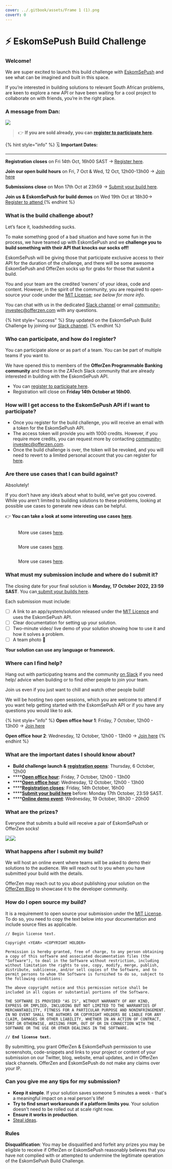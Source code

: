 ```yaml
---
cover: ../.gitbook/assets/Frame 1 (1).png
coverY: 0
---
```


# ⚡ EskomSePush Build Challenge

### Welcome!

We are super excited to launch this build challenge with [EskomSePush](https://sepush.co.za/) and see what can be imagined and built in this space.&#x20;

If you’re interested in building solutions to relevant South African problems, are keen to explore a new API or have been waiting for a cool project to collaborate on with friends, you’re in the right place.

### A message from Dan:

[![](https://cdn.loom.com/sessions/thumbnails/be94e6ce4d414273a6056dec7f0377e8-with-play.gif)](https://www.loom.com/share/be94e6ce4d414273a6056dec7f0377e8)

> 👉 **If you are sold already, you can** [**register to participate here**](https://forms.gle/A3CWtRhQr6T7Bdrv6)**.**&#x20;

{% hint style="info" %}
🗓 **Important Dates:**&#x20;

****

**Registration closes** on Fri 14th Oct, 16h00 SAST → [Register here](https://forms.gle/A3CWtRhQr6T7Bdrv6).

**Join our open build hours** on Fri, 7 Oct & Wed, 12 Oct, 12h00-13h00 → [Join here](https://lu.ma/4873rwol)&#x20;

**Submissions close** on Mon 17th Oct at 23h59 → [Submit your build here](https://8malmkzgvs8.typeform.com/to/vz9Ep6ba).&#x20;

**Join us & EskomSePush for build demos** on Wed 19th Oct at 18h30→ [Register to attend ](https://lu.ma/mau5syw1)
{% endhint %}

### What is the build challenge about?

Let’s face it, loadshedding sucks.

To make something good of a bad situation and have some fun in the process, we have teamed up with EskomSePush and we **challenge you to build something with their API that knocks our socks off!**

EskomSePush will be giving those that participate exclusive access to their API for the duration of the challenge, and there will be some awesome EskomSePush and OfferZen socks up for grabs for those that submit a build.

You and your team are the credited ‘owners’ of your ideas, code and content. However, in the spirit of the community, you are required to open-source your code under the [MIT License](https://opensource.org/licenses/MIT); _see below for more info_.

You can chat with us in the dedicated [Slack channel](https://offerzen-community.slack.com/archives/C045L9FQZS5) or email [community-investec@offerzen.com](mailto:community-investec@offerzen.com) with any questions.

{% hint style="success" %}
Stay updated on the EskomSePush Build Challenge by joining our [Slack channel](https://offerzen-community.slack.com/archives/C045L9FQZS5).
{% endhint %}

### **Who can participate, and how do I register?**

You can participate alone or as part of a team. You can be part of multiple teams if you want to.

We have opened this to members of the **OfferZen Programmable Banking community** and those in the ZATech Slack community that are already interested in building with the EskomSePush API.

* You can [register to participate here](https://forms.gle/A3CWtRhQr6T7Bdrv6).&#x20;
* Registration will close on **Friday 14th October at 16h00.**

### **How will I get access to the EskomSePush API if I want to participate?**

* Once you register for the build challenge, you will receive an email with a token for the EskomSePush API.
* The access token will provide you with 1000 credits. However, if you require more credits, you can request more by contacting [community-investec@offerzen.com](mailto:community-investec@offerzen.com).
* Once the build challenge is over, the token will be revoked, and you will need to revert to a limited personal account that you can register for [here](https://docs.google.com/forms/d/e/1FAIpQLSeZhAkhDaQX\_mLT2xn41TkVjLkOH3Py3YWHi\_UqQP4niOY01g/viewform).

### **Are there use cases that I can build against?**

Absolutely!

If you don’t have any idea’s about what to build, we’ve got you covered. While you aren’t limited to building solutions to these problems, looking at possible use cases to generate new ideas can be helpful.

👉 **You can take a look at some interesting use cases** [**here**](https://docs.google.com/presentation/d/1dalMqFwzcCCzY2jYyG5lMT7pYoMynh4Jgt9bgb\_ZKBY/edit?usp=sharing).

<div>

<figure><img src="../.gitbook/assets/[EXTERNAL] EskomSePush Build Challenge Use Cases - October 2022  (1).png" alt=""><figcaption><p>More use cases <a href="https://docs.google.com/presentation/d/1dalMqFwzcCCzY2jYyG5lMT7pYoMynh4Jgt9bgb_ZKBY/edit?usp=sharing">here</a>.</p></figcaption></figure>

 

<figure><img src="../.gitbook/assets/[EXTERNAL] EskomSePush Build Challenge Use Cases - October 2022  (2).png" alt=""><figcaption><p>More use cases <a href="https://docs.google.com/presentation/d/1dalMqFwzcCCzY2jYyG5lMT7pYoMynh4Jgt9bgb_ZKBY/edit?usp=sharing">here</a>.</p></figcaption></figure>

 

<figure><img src="../.gitbook/assets/[EXTERNAL] EskomSePush Build Challenge Use Cases - October 2022 .png" alt=""><figcaption><p>More use cases <a href="https://docs.google.com/presentation/d/1dalMqFwzcCCzY2jYyG5lMT7pYoMynh4Jgt9bgb_ZKBY/edit?usp=sharing">here</a>.</p></figcaption></figure>

</div>

### What must my submission include and where do I submit it?

The closing date for your final solution is **Monday, 17 October 2022, 23:59 SAST**. You can[ submit your builds here](https://8malmkzgvs8.typeform.com/to/vz9Ep6ba).

Each submission must include:

* [ ] A link to an app/system/solution released under the [MIT Licence](https://opensource.org/licenses/MIT) and uses the EskomSePush API.
* [ ] Clear documentation for setting up your solution.
* [ ] Two-minute video/ live demo of your solution showing how to use it and how it solves a problem.
* [ ] A team photo **💜**

**Your solution can use any language or framework.**

### Where can I find help?

Hang out with participating teams and the community [on Slack](https://offerzen-community.slack.com/archives/C045L9FQZS5) if you need help/ advice when building or to find other people to join your team.

Join us even if you just want to chill and watch other people build!

We will be hosting two open sessions, which you are welcome to attend if you want help getting started with the EskomSePush API or if you have any questions you would like to ask.

{% hint style="info" %}
**Open office hour 1**: Friday, 7 October, 12h00 - 13h00 → [Join here ](https://lu.ma/4873rwol)

**Open office hour 2**: Wednesday, 12 October, 12h00 - 13h00 → [Join here](https://lu.ma/4873rwol)
{% endhint %}

### **What are the important dates I should know about?**

* **Build challenge launch &** [**registration opens**](https://docs.google.com/forms/d/e/1FAIpQLScKnZ33wziwNFQHM9O31xo1O8fjDfcfgfBQD4J46rc00YZYPQ/viewform): Thursday, 6 October, 12h00
* ****[**Open office hour**](https://lu.ma/4873rwol): Friday, 7 October, 12h00 - 13h00
* ****[**Open office hour**](https://lu.ma/4873rwol): Wednesday, 12 October, 12h00 - 13h00
* ****[**Registration closes**](https://docs.google.com/forms/d/e/1FAIpQLScKnZ33wziwNFQHM9O31xo1O8fjDfcfgfBQD4J46rc00YZYPQ/viewform): Friday, 14th October, 16h00
* ****[**Submit your build here**](https://8malmkzgvs8.typeform.com/to/vz9Ep6ba) before: Monday 17th October, 23:59 SAST.
* ****[**Online demo event**](https://lu.ma/mau5syw1): Wednesday, 19 October, 18h30 - 20h00

### What are the prizes?

Everyone that submits a build will receive a pair of EskomSePush or OfferZen socks!

![](../.gitbook/assets/image.png)![](<../.gitbook/assets/image (2).png>)

### What happens after I submit my build?

We will host an online event where teams will be asked to demo their solutions to the audience. We will reach out to you when you have submitted your build with the details.

OfferZen may reach out to you about publishing your solution on the [OfferZen Blog](https://www.offerzen.com/blog) to showcase it to the developer community.

### How do I open source my build?

It is a requirement to open source your submission under the [MIT License](https://opensource.org/licenses/MIT). To do so, you need to copy the text below into your documentation and include source files as applicable.

<pre class="language-markup" data-overflow="wrap"><code class="lang-markup">// Begin license text.

Copyright &#x3C;YEAR> &#x3C;COPYRIGHT HOLDER>

Permission is hereby granted, free of charge, to any person obtaining a copy of this software and associated documentation files (the "Software"), to deal in the Software without restriction, including without limitation the rights to use, copy, modify, merge, publish, distribute, sublicense, and/or sell copies of the Software, and to permit persons to whom the Software is furnished to do so, subject to the following conditions:

The above copyright notice and this permission notice shall be included in all copies or substantial portions of the Software.

THE SOFTWARE IS PROVIDED "AS IS", WITHOUT WARRANTY OF ANY KIND, EXPRESS OR IMPLIED, INCLUDING BUT NOT LIMITED TO THE WARRANTIES OF MERCHANTABILITY, FITNESS FOR A PARTICULAR PURPOSE AND NONINFRINGEMENT. IN NO EVENT SHALL THE AUTHORS OR COPYRIGHT HOLDERS BE LIABLE FOR ANY CLAIM, DAMAGES OR OTHER LIABILITY, WHETHER IN AN ACTION OF CONTRACT, TORT OR OTHERWISE, ARISING FROM, OUT OF OR IN CONNECTION WITH THE SOFTWARE OR THE USE OR OTHER DEALINGS IN THE SOFTWARE.
<strong>
</strong><strong>// End license text.</strong></code></pre>

By submitting, you grant OfferZen & EskomSePush permission to use screenshots, code-snippets and links to your project or content of your submission on our Twitter, blog, website, email updates, and in OfferZen slack channels. OfferZen and EskomSePush do not make any claims over your IP.

### **Can you give me any tips for my submission?**

* **Keep it simple**. If your solution saves someone 5 minutes a week - that's a meaningful impact on a real person's life!
* **Try to find smart workarounds if a platform limits you**. Your solution doesn't need to be rolled out at scale right now.
* **Ensure it works in production**.
* [Steal ideas](https://www.linkedin.com/pulse/great-entrepreneurs-steal-ideas-walker-deibel/).

### Rules

**Disqualification**: You may be disqualified and forfeit any prizes you may be eligible to receive if OfferZen or EskomSePush reasonably believes that you have not complied with or attempted to undermine the legitimate operation of the EskomSePush Build Challenge.
